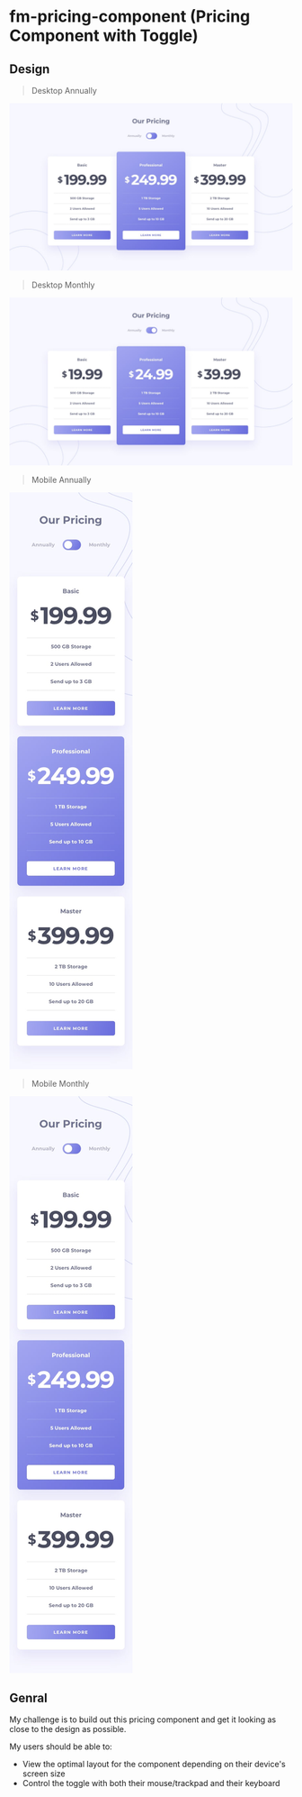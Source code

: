 # fm-pricing-component (Pricing Component with Toggle)

## Design

> Desktop Annually

![Desktop Annually](./design/desktop-design-annually.jpg)

> Desktop Monthly

![Desktop Monthly](./design/desktop-design-monthly.jpg)

> Mobile Annually

![Mobile Annually](./design/mobile-design-annually.jpg)

> Mobile Monthly

![Mobile Monthly](./design/mobile-design-annually.jpg)


## Genral 
My challenge is to build out this pricing component and get it looking as close to the design as possible.

My users should be able to:

- View the optimal layout for the component depending on their device's screen size
- Control the toggle with both their mouse/trackpad and their keyboard